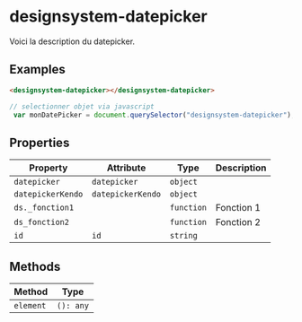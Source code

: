# designsystem-datepicker

Voici la description du datepicker.

## Examples

```html
<designsystem-datepicker></designsystem-datepicker>
```

```javascript
// selectionner objet via javascript var monDatePicker = document.querySelector("designsystem-datepicker");
```

## Properties

| Property          | Attribute         | Type       | Description |
|-------------------|-------------------|------------|-------------|
| `datepicker`      | `datepicker`      | `object`   |             |
| `datepickerKendo` | `datepickerKendo` | `object`   |             |
| `ds._fonction1`   |                   | `function` | Fonction 1  |
| `ds_fonction2`    |                   | `function` | Fonction 2  |
| `id`              | `id`              | `string`   |             |

## Methods

| Method    | Type      |
|-----------|-----------|
| `element` | `(): any` |
